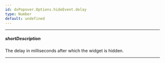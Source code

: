 ```yaml
---
id: dxPopover.Options.hideEvent.delay
type: Number
default: undefined
---
```

---
##### shortDescription
The delay in milliseconds after which the widget is hidden.

---
